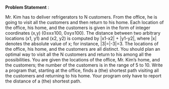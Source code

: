 **Problem Statement** :

Mr. Kim has to deliver refrigerators to N customers. From the office, he is going to visit all the customers and then return to his home. 
Each location of the office, his home, and the customers is given in the form of integer coordinates (x,y) (0≤x≤100, 0≤y≤100). 
The distance between two arbitrary locations (x1, y1) and (x2, y2) is computed by |x1-x2| + |y1-y2|, where |x| denotes the absolute value of x; for instance, |3|=|-3|=3. The locations of the office, his home, and the customers are all distinct. 
You should plan an optimal way to visit all the N customers and return to his among all the possibilities. You are given the locations of the office, Mr. Kim’s home, and the customers; the number of  the customers is in the range of 5 to 10. 
Write a program that, starting at the office, finds a (the) shortest path visiting all the customers and returning to his home. Your program only have to report the distance of a (the) shortest path.

